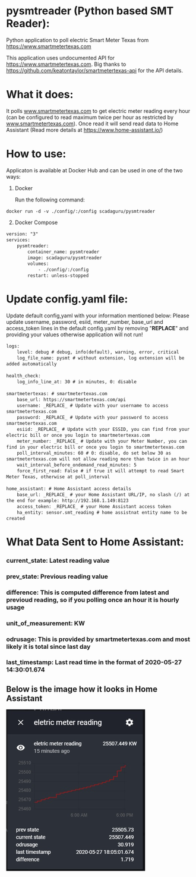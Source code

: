 # pysmtreader (Python based SMT Reader):

Python application to poll electric Smart Meter Texas from https://www.smartmetertexas.com

This application uses undocumented API for https://www.smartmetertexas.com.
Big thanks to https://github.com/keatontaylor/smartmetertexas-api for the API details. 

# What it does: 
It polls www.smartmetertexas.com to get electric meter reading every hour (can be configured to read maximum twice per hour as restricted by www.smartmetertexas.com). Once read it will send read data to Home Assistant (Read more details at https://www.home-assistant.io/) 

# How to use: 
Applicaton is available at Docker Hub and can be used in one of the two ways:
1. Docker

   Run the following command:
~~~
docker run -d -v ./config/:/config scadaguru/pysmtreader
~~~

2. Docker Compose

~~~
version: "3"
services:
    pysmtreader:
        container_name: pysmtreader
        image: scadaguru/pysmtreader
        volumes:
            - ./config/:/config
        restart: unless-stopped
~~~

# Update config.yaml file:
Update default config,yaml with your information mentioned below:
Please update username, password, esiid, meter_number, base_url and access_token lines in the default config.yaml by removing "__REPLACE__" and providing your values otherwise application will not run!

~~~
logs:
    level: debug # debug, info(default), warning, error, critical
    log_file_name: pysmt # without extension, log extension will be added automatically

health_check:
    log_info_line_at: 30 # in minutes, 0: disable

smartmetertexas: # smartmetertexas.com
    base_url: https://smartmetertexas.com/api
    username: _REPLACE_ # Update with your username to access smartmetertexas.com
    password: _REPLACE_ # Update with your password to access smartmetertexas.com
    esiid: _REPLACE_ # Update with your ESSID, you can find from your electric bill or once you login to smartmetertexas.com
    meter_number: _REPLACE_ # Update with your Meter Number, you can find in your electric bill or once you login to smartmetertexas.com
    poll_interval_minutes: 60 # 0: disable, do set below 30 as smartmetertexas.com will not allow reading more than twice in an hour
    wait_interval_before_ondemand_read_minutes: 5
    force_first_read: False # if true it will attempt to read Smart Meter Texas, otherwise at poll_interval

home_assistant: # Home Assistant access details
    base_url: _REPLACE_ # your Home Assistant URL/IP, no slash (/) at the end for example: http://192.168.1.149:8123
    access_token: _REPLACE_ # your Home Assistant access token
    ha_entity: sensor.smt_reading # home assistnat entity name to be created
~~~

# What Data Sent to Home Assistant:
### current_state: Latest reading value
### prev_state: Previous reading value
### difference: This is computed difference from latest and previoud reading, so if you polling once an hour it is  hourly usage
### unit_of_measurement: KW
### odrusage: This is provided by smartmetertexas.com and most likely it is total since last day
### last_timestamp: Last read time in the format of 2020-05-27 14:30:01.674

## Below is the image how it looks in Home Assistant
![Below is the image how it looks in Home Assistant](images/home_assistant.jpg)

